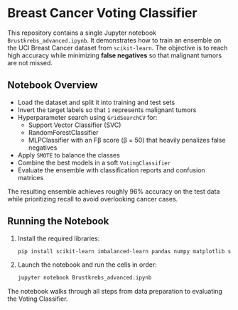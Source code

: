 # Breast Cancer Voting Classifier

This repository contains a single Jupyter notebook `Brustkrebs_advanced.ipynb`.
It demonstrates how to train an ensemble on the UCI Breast Cancer dataset from
`scikit-learn`. The objective is to reach high accuracy while minimizing
**false negatives** so that malignant tumors are not missed.

## Notebook Overview

- Load the dataset and split it into training and test sets
- Invert the target labels so that `1` represents malignant tumors
- Hyperparameter search using `GridSearchCV` for:
  - Support Vector Classifier (SVC)
  - RandomForestClassifier
  - MLPClassifier
  with an Fβ score (β = 50) that heavily penalizes false negatives
- Apply `SMOTE` to balance the classes
- Combine the best models in a soft `VotingClassifier`
- Evaluate the ensemble with classification reports and confusion matrices

The resulting ensemble achieves roughly 96% accuracy on the test data while
prioritizing recall to avoid overlooking cancer cases.

## Running the Notebook

1. Install the required libraries:
   ```bash
   pip install scikit-learn imbalanced-learn pandas numpy matplotlib seaborn
   ```
2. Launch the notebook and run the cells in order:
   ```bash
   jupyter notebook Brustkrebs_advanced.ipynb
   ```

The notebook walks through all steps from data preparation to evaluating the
Voting Classifier.
